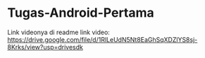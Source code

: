 # Tugas-Android-Pertama
Link videonya di readme
link video: https://drive.google.com/file/d/1RlLeUdN5Nt8EaGhSqXDZlYS8sj-8Krks/view?usp=drivesdk 
